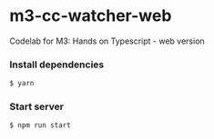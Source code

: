 # m3-cc-watcher-web
Codelab for M3: Hands on Typescript - web version

### Install dependencies

```sh
$ yarn
```

### Start server

```sh
$ npm run start
```

